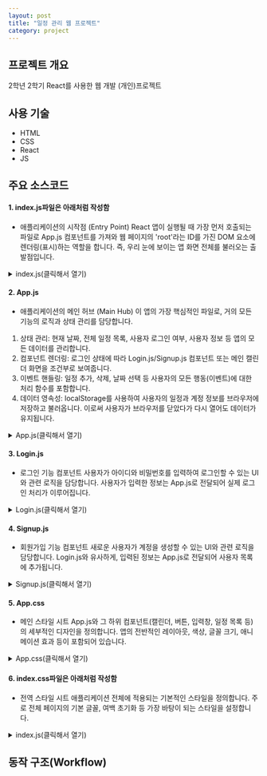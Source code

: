 ```yaml
---
layout: post
title: "일정 관리 웹 프로젝트"
category: project
---
```


## 프로젝트 개요
2학년 2학기 React를 사용한 웹 개발 (개인)프로젝트

## 사용 기술
- HTML
- CSS
- React
- JS

## 주요 소스코드

#### 1. index.js파일은 아래처럼 작성함
- 애플리케이션의 시작점 (Entry Point)
React 앱이 실행될 때 가장 먼저 호출되는 파일로 App.js 컴포넌트를 가져와 웹 페이지의 'root'라는 ID를 가진 DOM 요소에 렌더링(표시)하는 역할을 합니다. 즉, 우리 눈에 보이는 앱 화면 전체를 불러오는 출발점입니다.
<details>
<summary>index.js(클릭해서 열기)</summary>
  <script src="https://gist.github.com/jjoon1234/308b92b817a78f52f1e26e6fa76f3295.js"></script>
</details>

#### 2. App.js
- 애플리케이션의 메인 허브 (Main Hub)
이 앱의 가장 핵심적인 파일로, 거의 모든 기능의 로직과 상태 관리를 담당합니다.
1. 상태 관리: 현재 날짜, 전체 일정 목록, 사용자 로그인 여부, 사용자 정보 등 앱의 모든 데이터를 관리합니다.
2. 컴포넌트 렌더링: 로그인 상태에 따라 Login.js/Signup.js 컴포넌트 또는 메인 캘린더 화면을 조건부로 보여줍니다.
3. 이벤트 핸들링: 일정 추가, 삭제, 날짜 선택 등 사용자의 모든 행동(이벤트)에 대한 처리 함수를 포함합니다.
4. 데이터 영속성: localStorage를 사용하여 사용자의 일정과 계정 정보를 브라우저에 저장하고 불러옵니다. 이로써 사용자가 브라우저를 닫았다가 다시 열어도 데이터가 유지됩니다.
<details>
<summary>App.js(클릭해서 열기)</summary>
  <script src="https://gist.github.com/jjoon1234/9d79a8f6e98f3dce63d6f9ec7ea124c9.js"></script>
</details>

#### 3. Login.js
- 로그인 기능 컴포넌트
사용자가 아이디와 비밀번호를 입력하여 로그인할 수 있는 UI와 관련 로직을 담당합니다. 사용자가 입력한 정보는 App.js로 전달되어 실제 로그인 처리가 이루어집니다.
<details>
<summary>Login.js(클릭해서 열기)</summary>
  <script src="https://gist.github.com/jjoon1234/065d807148e0d83692eadc42f9f4d4f7.js"></script>
</details>

#### 4. Signup.js
- 회원가입 기능 컴포넌트
새로운 사용자가 계정을 생성할 수 있는 UI와 관련 로직을 담당합니다. Login.js와 유사하게, 입력된 정보는 App.js로 전달되어 사용자 목록에 추가됩니다.
<details>
<summary>Signup.js(클릭해서 열기)</summary>
  <script src="https://gist.github.com/jjoon1234/68912f478a663b102b341f2f8d5f96e8.js"></script>
</details>

#### 5. App.css
- 메인 스타일 시트
App.js와 그 하위 컴포넌트(캘린더, 버튼, 입력창, 일정 목록 등)의 세부적인 디자인을 정의합니다. 앱의 전반적인 레이아웃, 색상, 글꼴 크기, 애니메이션 효과 등이 포함되어 있습니다.
<details>
<summary>App.css(클릭해서 열기)</summary>
  <script src="https://gist.github.com/jjoon1234/6551d54f75d9f799e3cf7c996d0aa286.js"></script>
</details>

#### 6. index.css파일은 아래처럼 작성함
- 전역 스타일 시트
애플리케이션 전체에 적용되는 기본적인 스타일을 정의합니다. 주로 전체 페이지의 기본 글꼴, 여백 초기화 등 가장 바탕이 되는 스타일을 설정합니다.
<details>
<summary>index.js(클릭해서 열기)</summary>
  <script src="https://gist.github.com/jjoon1234/bf4802ea357ab24459ca0c089750e67a.js"></script>
</details>

## 동작 구조(Workflow)
